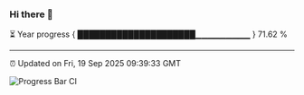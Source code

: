 ### Hi there 👋

⏳ Year progress { █████████████████████▁▁▁▁▁▁▁▁▁ } 71.62 %

---

⏰ Updated on Fri, 19 Sep 2025 09:39:33 GMT

![Progress Bar CI](https://github.com/IshwaranRudhara/GIT-ACTION/workflows/Progress%20Bar%20CI/badge.svg)
